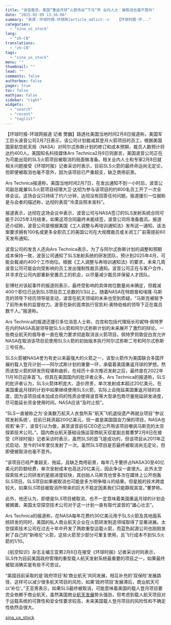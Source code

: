 ```yaml
---
title: "波音裁员，美国“重返月球”火箭传出“下马”声 业内人士：被取消也毫不意外"
date: "2025-02-09 13:36:06"
summary: "来源：环球时报-环球网]article_adlist--> 　　【环球时报-环..."
categories:
  - "sina_us_stock"
lang:
  - "zh-CN"
translations:
  - "zh-CN"
tags:
  - "sina_us_stock"
menu: ""
thumbnail: ""
lead: ""
comments: false
authorbox: false
pager: true
toc: false
mathjax: false
sidebar: "right"
widgets:
  - "search"
  - "recent"
  - "taglist"
---
```


【环球时报-环球网报道 记者 樊巍】路透社美国当地时间2月8日报道称，美国军工巨头波音公司2月7日表示，该公司计划裁减其登月火箭项目的员工，根据美国国家航空航天局（NASA）对阿尔忒弥斯计划的修订和成本预期，裁员人数预计将达约400人。美国知名科技媒体Ars Technica2月8日则直言，美国波音公司正在为可能出现的SLS火箭项目被取消的局面做准备。相关业内人士和专家2月8日就相关问题接受《环球时报》记者采访时表示，目前SLS火箭的最终命运尚无定论，但即便被取消也毫不意外，因为该项目已严重超支，缺乏商用前景。

Ars Technica报道称，美国当地时间2月7日，在发出通知不到一小时后，波音公司副总裁兼SLS火箭项目经理大卫·达彻为参与该项目的约800名员工开了一次全体会议。这场会议只持续了约六分钟，达彻没有回答任何问题。报道援引一位据称是与会者的描述称，达彻的表现“冷漠且照本宣科”。

报道表示，达彻在这场会议中表示，波音公司与NASA签订的SLS发射系统合同可能于2025年3月结束，如果这项合同最终未能续签，波音公司将准备裁员。报道还介绍称，波音公司是根据美国《工人调整与再培训通知法》发布这一通知，该法案要求拥有100名或更多全职员工的美国公司在大规模裁员或关闭工厂前需提前60天发布通知。

波音公司的发言人还向Ars Technica表示，为了与阿尔忒弥斯计划的调整和预期成本保持一致，波音公司通知了SLS发射系统的研发团队，预计到2025年4月，可能会裁减约400个工作岗位。根据《工人调整与再培训通知法》的要求，未来几周波音公司可能会向受影响的员工发出强制性裁员通知。波音公司正在与客户合作，并寻求在公司内部重新安置员工的机会，以尽量减少裁员并保留人才团队。

彭博社对该起事件的报道则表示，最终受影响的具体岗位数量尚未确定，但裁减400个职位已达到SLS项目员工总数的1/3以上。随着NASA在特朗普和埃隆·马斯克的领导下经历领导层变动，波音在航天领域的未来也受到质疑。“马斯克被赋予了前所未有的监督权力。波音在新的首席执行官凯利·奥特伯格的领导下正在裁员数千人。”报道称。

Ars Technica的报道还援引多位消息人士称，白宫和包括代理局长珍妮特·佩特罗在内的NASA高层领导就SLS火箭和阿尔忒弥斯计划的未来展开了激烈的辩论。一些商业航天的倡导者一直在极力要求彻底取消该火箭项目。佩特罗则敦促白宫允许NASA在取消该项目前使用SLS火箭的初始版本执行阿尔忒弥斯二号和阿尔忒弥斯三号任务。

SLS火箭被NASA誉为有史以来最强大的火箭之一，该型火箭作为美国联合多国开展的载人登月计划——阿尔忒斯计划的重要一环，承载着美国重返月球的梦想。然而该型火箭的研发历程堪称曲折。在经历十余次推迟发射之后，最终是在2022年11月16日迎来首飞。但其在美国国内的批评者众多，Ars Technica的报道称，SLS的批评者认为，SLS火箭体积庞大、造价昂贵，单次发射成本超过20亿美元，在美国重返月球的计划中如果继续使用SLS火箭，实际上会拖延美国重返月球的进度，因为该项目成本加成合同的性质会使得波音等大型承包商尽量拖延研发进度，尽可能延长资金使用时间。NASA应该“及时止损”。

“SLS一直被称之为‘全美数万航天人衣食所系’‘航天飞机退役遗产再就业项目’‘参议院发射系统’，目前已耗资超200亿美元，但一直是美国国会力保的项目，NASA也视若‘亲子’，波音引以为傲，甚至波音前任CEO还公开用该项目嘲讽马斯克的太空探索技术公司。”。国内商业航天基础设施运营商航天驭星副总裁曹梦2月8日在接受《环球时报》记者采访时表示，虽然SLS的首飞是成功的，但该项目从2011年正式启动，至今的14年里仅发射了一次。虽然SLS项目是否最终被取消尚无定论，但即便被取消也毫不意外。

“该项目已经严重超支、拖延，且缺乏商用前景，每年几乎要挤占NASA30至40亿美元的巨额经费，单次发射成本也高达20亿美元，因此争议一直很大。此外太空探索技术公司研发的星舰进度较快，其创始人马斯克也曾多次在媒体上公开炮轰SLS项目。SLS项目如果被取消也可能是多方明争暗斗的结果。但星舰的技术跨度较大，如果SLS项目被取消所带来的巨大不稳定因素我们只能静观其变。”曹梦称。

此外，他还认为，即便是SLS项目被取消，也不一定意味着美国重返月球的计划会被搁置，美国太空探空技术公司对于这一计划一直有取代波音的“雄心壮志”。

Ars Technica的报道称，在NASA每年花费约30亿美元用于SLS火箭及其地面系统研发的同时，美国的私人商业航天企业在火箭研发制造领域取得了显著进展。太空探索技术公司在过去十年中开发了两款重型运载火箭，而蓝色起源公司也刚刚发射了自己的“新格伦”火箭，这些火箭至少部分可重复使用，且飞行成本不到SLS火箭的1/10。

《航空知识》杂志主编王亚男2月8日在接受《环球时报》记者采访时则表示，SLS作为目前美国政府管理的重型载人航天发射系统最重要的项目之一，如果最终被取消确实是有些不可思议。

“美国目前采取的是‘政府项目’和’商业航天’共同发展，相互补充的‘双保险’发展路径，这样可以减少很多航天项目的风险，如果‘政府项目’发展滞后，商业航天可以‘补位’。”王亚男表示，如果SLS最终被取消，可能意味着美国的载人登月项目要完全依赖于商业航天，虽然美国商业[航天发展](https://finance.sina.com.cn/realstock/company/sz000547/nc.shtml)势头强劲，但考虑到载人航天项目对于运载系统的可靠性和安全性要求较高，未来美国载人登月项目的风险性和不确定性依然会很大。

[sina_us_stock](https://finance.sina.com.cn/jjxw/2025-02-09/doc-ineiwekh5485914.shtml)
